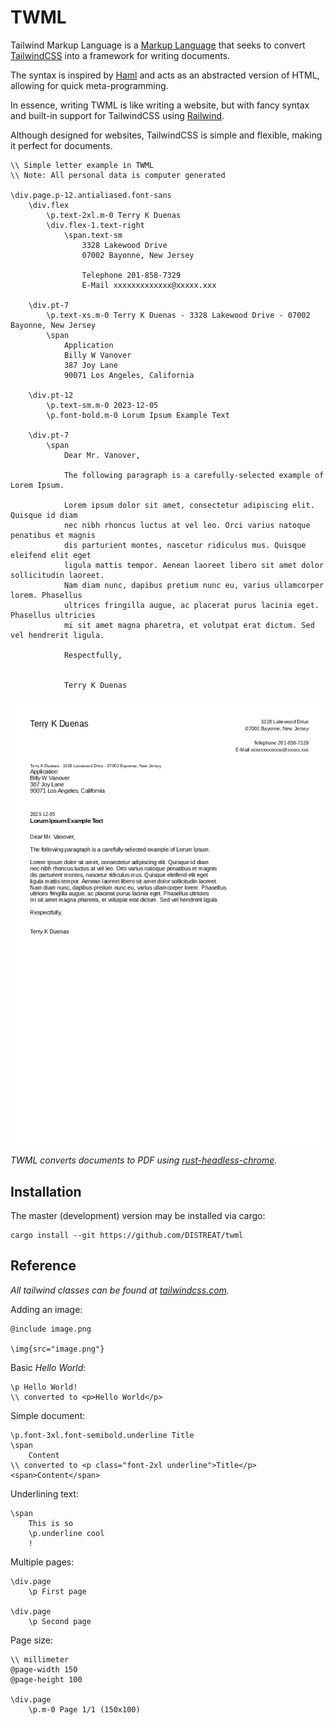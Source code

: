 # TWML

Tailwind Markup Language is a [Markup Language](https://en.wikipedia.org/wiki/Markup_language)
that seeks to convert [TailwindCSS](https://tailwindcss.com/) into a framework for writing documents.

The syntax is inspired by [Haml](https://haml.info/) and acts as an abstracted version of HTML,
allowing for quick meta-programming.

In essence, writing TWML is like writing a website, but with fancy syntax and built-in support for TailwindCSS
using [Railwind](https://github.com/pintariching/railwind).

Although designed for websites, TailwindCSS is simple and flexible, making it perfect for documents.

```
\\ Simple letter example in TWML
\\ Note: All personal data is computer generated

\div.page.p-12.antialiased.font-sans
    \div.flex
        \p.text-2xl.m-0 Terry K Duenas
        \div.flex-1.text-right
            \span.text-sm
                3328 Lakewood Drive
                07002 Bayonne, New Jersey

                Telephone 201-858-7329
                E-Mail xxxxxxxxxxxxx@xxxxx.xxx

    \div.pt-7
        \p.text-xs.m-0 Terry K Duenas - 3328 Lakewood Drive - 07002 Bayonne, New Jersey
        \span
            Application
            Billy W Vanover
            387 Joy Lane
            90071 Los Angeles, California

    \div.pt-12
        \p.text-sm.m-0 2023-12-05
        \p.font-bold.m-0 Lorum Ipsum Example Text

    \div.pt-7
        \span
            Dear Mr. Vanover,

            The following paragraph is a carefully-selected example of Lorem Ipsum.

            Lorem ipsum dolor sit amet, consectetur adipiscing elit. Quisque id diam
            nec nibh rhoncus luctus at vel leo. Orci varius natoque penatibus et magnis
            dis parturient montes, nascetur ridiculus mus. Quisque eleifend elit eget
            ligula mattis tempor. Aenean laoreet libero sit amet dolor sollicitudin laoreet.
            Nam diam nunc, dapibus pretium nunc eu, varius ullamcorper lorem. Phasellus
            ultrices fringilla augue, ac placerat purus lacinia eget. Phasellus ultricies
            mi sit amet magna pharetra, et volutpat erat dictum. Sed vel hendrerit ligula.

            Respectfully,


            Terry K Duenas
```

![Example Image](docs/example.png)

_TWML converts documents to PDF using [rust-headless-chrome](https://github.com/rust-headless-chrome/rust-headless-chrome)._

## Installation

The master (development) version may be installed via cargo:

```
cargo install --git https://github.com/DISTREAT/twml
```

## Reference

_All tailwind classes can be found at [tailwindcss.com](https://tailwindcss.com/docs)._

Adding an image:

```
@include image.png

\img{src="image.png"}
```

Basic _Hello World_:

```
\p Hello World!
\\ converted to <p>Hello World</p>
```

Simple document:

```
\p.font-3xl.font-semibold.underline Title
\span
    Content
\\ converted to <p class="font-2xl underline">Title</p><span>Content</span>
```

Underlining text:

```
\span
    This is so
    \p.underline cool
    !
```

Multiple pages:

```
\div.page
    \p First page

\div.page
    \p Second page
```

Page size:

```
\\ millimeter
@page-width 150
@page-height 100

\div.page
    \p.m-0 Page 1/1 (150x100)
```
